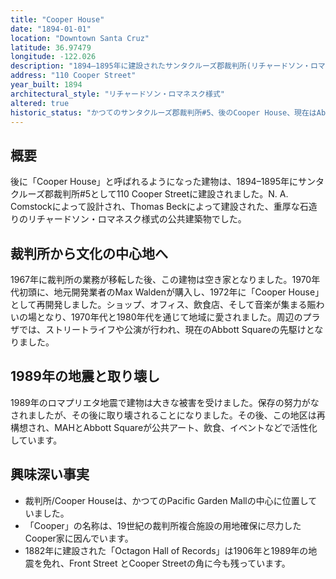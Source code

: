 ```yaml
---
title: "Cooper House"
date: "1894-01-01"
location: "Downtown Santa Cruz"
latitude: 36.97479
longitude: -122.026
description: "1894–1895年に建設されたサンタクルーズ郡裁判所(リチャードソン・ロマネスク様式)。1972年にマックス・ウォルデンによって再開発され、「Cooper House」として開業。1989年のロマプリエタ地震で大きな被害を受け、その後に取り壊された。"
address: "110 Cooper Street"
year_built: 1894
architectural_style: "リチャードソン・ロマネスク様式"
altered: true
historic_status: "かつてのサンタクルーズ郡裁判所#5、後のCooper House、現在はAbbott Square/MAHの一部"
---
```


## 概要

後に「Cooper House」と呼ばれるようになった建物は、1894–1895年にサンタクルーズ郡裁判所#5として110 Cooper Streetに建設されました。N. A. Comstockによって設計され、Thomas Beckによって建設された、重厚な石造りのリチャードソン・ロマネスク様式の公共建築物でした。

## 裁判所から文化の中心地へ

1967年に裁判所の業務が移転した後、この建物は空き家となりました。1970年代初頭に、地元開発業者のMax Waldenが購入し、1972年に「Cooper House」として再開発しました。ショップ、オフィス、飲食店、そして音楽が集まる賑わいの場となり、1970年代と1980年代を通じて地域に愛されました。周辺のプラザでは、ストリートライフや公演が行われ、現在のAbbott Squareの先駆けとなりました。

## 1989年の地震と取り壊し

1989年のロマプリエタ地震で建物は大きな被害を受けました。保存の努力がなされましたが、その後に取り壊されることになりました。その後、この地区は再構想され、MAHとAbbott Squareが公共アート、飲食、イベントなどで活性化しています。

## 興味深い事実

- 裁判所/Cooper Houseは、かつてのPacific Garden Mallの中心に位置していました。
- 「Cooper」の名称は、19世紀の裁判所複合施設の用地確保に尽力したCooper家に因んでいます。
- 1882年に建設された「Octagon Hall of Records」は1906年と1989年の地震を免れ、Front Street とCooper Streetの角に今も残っています。